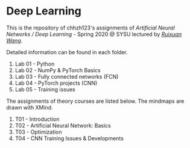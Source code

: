 # Deep Learning

This is the repository of chhzh123's assignments of *Artificial Neural Networks / Deep Learning* - Spring 2020 @ SYSU lectured by [*Ruixuan Wang*](https://www.isee-ai.cn/~wangruixuan/).

Detailed information can be found in each folder.

1. Lab 01 - Python
2. Lab 02 - NumPy & PyTorch Basics
3. Lab 03 - Fully connected networks (FCN)
4. Lab 04 - PyTorch projects (CNN)
5. Lab 05 - Training issues

The assignments of theory courses are listed below. The mindmaps are drawn with XMind.
1. T01 - Introduction
2. T02 - Artificial Neural Network: Basics
3. T03 - Optimization
4. T04 - CNN Training Issues & Developments